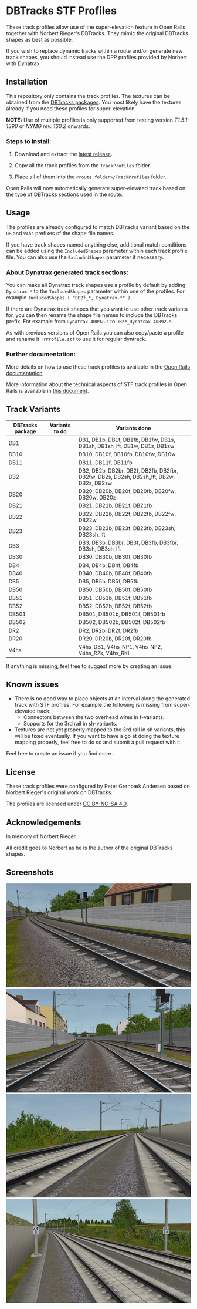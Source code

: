 
# DBTracks STF Profiles
These track profiles allow use of the super-elevation feature in Open Rails together with Norbert Rieger's DBTracks. They mimic the original DBTracks shapes as best as possible.

If you wish to replace dynamic tracks within a route and/or generate new track shapes, you should instead use the DPP profiles provided by Norbert with Dynatrax.


## Installation
This repository only contains the track profiles. The textures can be obtained from the [DBTracks packages](https://dbtracks.com/pages/DownloadDBTracks.html). You most likely have the textures already if you need these profiles for super-elevation.

**NOTE:** Use of multiple profiles is only supported from testing version _T1.5.1-1390_ or _NYMG rev. 160.2_ onwards.


### Steps to install:
1. Download and extract the [latest release](https://github.com/pgroenbaek/dbtracks-stf-profiles/releases).

2. Copy all the track profiles from the `TrackProfiles` folder.

3. Place all of them into the `<route folder>/TrackProfiles` folder.

Open Rails will now automatically generate super-elevated track based on the type of DBTracks sections used in the route.


## Usage
The profiles are already configured to match DBTracks variant based on the `DB` and `V4hs` prefixes of the shape file names.

If you have track shapes named anything else, additional match conditions can be added using the `IncludedShapes` parameter within each track profile file. You can also use the `ExcludedShapes` parameter if necessary.


### About Dynatrax generated track sections:
You can make all Dynatrax track shapes use a profile by default by adding `Dynatrax-*` to the `IncludedShapes` parameter within one of the profiles. For example `IncludedShapes ( "DB2f_*, Dynatrax-*" )`.

If there are Dynatrax track shapes that you want to use other track variants for, you can then rename the shape file names to include the DBTracks prefix. For example from `Dynatrax-40892.s` to `DB2z_Dynatrax-40892.s`.

As with previous versions of Open Rails you can also copy/paste a profile and rename it `TrProfile.stf` to use it for regular dyntrack.


### Further documentation:
More details on how to use these track profiles is available in the [Open Rails documentation](https://open-rails.readthedocs.io/en/latest/options.html#superelevation). 

More information about the technical aspects of STF track profiles in Open Rails is available in [this document](https://static.openrails.org/files/OpenRails-Testing-How%20to%20Provide%20Track%20Profiles%20for%20Open%20Rails%20Dynamic%20Track.pdf).


## Track Variants

| DBTracks package  | Variants to do                                   | Variants done |
|-------------------|--------------------------------------------------|---------------|
| DB1               |                      | DB1, DB1b, DB1f, DB1fb, DB1fw, DB1s, DB1sh, DB1sh_lft, DB1w, DB1z, DB1zw        |
| DB10              |                                     | DB10, DB10f, DB10fb, DB10fw, DB10w          |
| DB11              |                                     | DB11, DB11f, DB11fb          |
| DB2               |                        | DB2, DB2b, DB2br, DB2f, DB2fb, DB2fbr, DB2fw, DB2s, DB2sh, DB2sh_lft, DB2w, DB2z, DB2zw   |
| DB20              |                            | DB20, DB20b, DB20f, DB20fb, DB20fw, DB20w, DB20z         |
| DB21              |                              | DB21, DB21b, DB21f, DB21fb           |
| DB22              |                              | DB22, DB22b, DB22f, DB22fb, DB22fw, DB22w          |
| DB23              |                      | DB23, DB23b, DB23f, DB23fb, DB23sh, DB23sh_lft          |
| DB3               |                   | DB3, DB3b, DB3br, DB3f, DB3fb, DB3fbr, DB3sh, DB3sh_lft           |
| DB30              |                              | DB30, DB30b, DB30f, DB30fb          |
| DB4               |                                 | DB4, DB4b, DB4f, DB4fb           |
| DB40              |                              | DB40, DB40b, DB40f, DB40fb          |
| DB5               |                                 | DB5, DB5b, DB5f, DB5fb           |
| DB50              |                              | DB50, DB50b, DB50f, DB50fb          |
| DB51              |                              | DB51, DB51b, DB51f, DB51fb          |
| DB52              |                              | DB52, DB52b, DB52f, DB52fb          |
| DB501             |                           | DB501, DB501b, DB501f, DB501fb         |
| DB502             |                           | DB502, DB502b, DB502f, DB502fb         |
| DR2               |                                 | DR2, DR2b, DR2f, DR2fb           |
| DR20              |                                             | DR20, DR20b, DR20f, DR20fb          |
| V4hs              |                      | V4hs_DB1, V4hs_NP1, V4hs_NP2, V4hs_R2k, V4hs_RKL              |

If anything is missing, feel free to suggest more by creating an issue.


## Known issues

- There is no good way to place objects at an interval along the generated track with STF profiles. For example the following is missing from super-elevated track:
	- Connectors between the two overhead wires in f-variants.
	- Supports for the 3rd rail in sh-variants.
- Textures are not yet properly mapped to the 3rd rail in sh variants, this will be fixed eventually. If you want to have a go at doing the texture mapping properly, feel free to do so and submit a pull request with it.

Feel free to create an issue if you find more.


## License

These track profiles were configured by Peter Grønbæk Andersen based on Norbert Rieger's original work on DBTracks.

The profiles are licensed under [CC BY-NC-SA 4.0](https://creativecommons.org/licenses/by-nc-sa/4.0/).


## Acknowledgements

In memory of Norbert Rieger.

All credit goes to Norbert as he is the author of the original DBTracks shapes.



## Screenshots

![./Screenshots/DB1s_1.png](./Screenshots/DB1s_1.png)
![./Screenshots/DB1s_2.png](./Screenshots/DB1s_2.png)
![./Screenshots/V4hs_R2k_1.png](./Screenshots/V4hs_R2k_1.png)
![./Screenshots/V4hs_R2k_2.png](./Screenshots/V4hs_R2k_2.png)